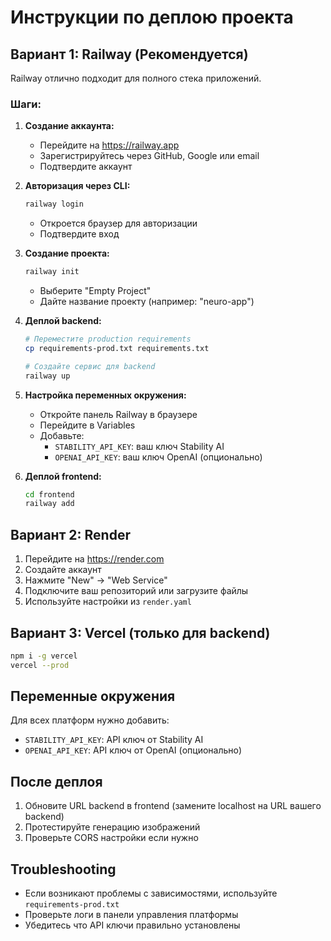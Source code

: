 # Инструкции по деплою проекта

## Вариант 1: Railway (Рекомендуется)

Railway отлично подходит для полного стека приложений.

### Шаги:

1. **Создание аккаунта:**
   - Перейдите на https://railway.app
   - Зарегистрируйтесь через GitHub, Google или email
   - Подтвердите аккаунт

2. **Авторизация через CLI:**
   ```bash
   railway login
   ```
   - Откроется браузер для авторизации
   - Подтвердите вход

3. **Создание проекта:**
   ```bash
   railway init
   ```
   - Выберите "Empty Project"
   - Дайте название проекту (например: "neuro-app")

4. **Деплой backend:**
   ```bash
   # Переместите production requirements
   cp requirements-prod.txt requirements.txt
   
   # Создайте сервис для backend
   railway up
   ```

5. **Настройка переменных окружения:**
   - Откройте панель Railway в браузере
   - Перейдите в Variables
   - Добавьте:
     - `STABILITY_API_KEY`: ваш ключ Stability AI
     - `OPENAI_API_KEY`: ваш ключ OpenAI (опционально)

6. **Деплой frontend:**
   ```bash
   cd frontend
   railway add
   ```

## Вариант 2: Render

1. Перейдите на https://render.com
2. Создайте аккаунт
3. Нажмите "New" → "Web Service"
4. Подключите ваш репозиторий или загрузите файлы
5. Используйте настройки из `render.yaml`

## Вариант 3: Vercel (только для backend)

```bash
npm i -g vercel
vercel --prod
```

## Переменные окружения

Для всех платформ нужно добавить:

- `STABILITY_API_KEY`: API ключ от Stability AI
- `OPENAI_API_KEY`: API ключ от OpenAI (опционально)

## После деплоя

1. Обновите URL backend в frontend (замените localhost на URL вашего backend)
2. Протестируйте генерацию изображений
3. Проверьте CORS настройки если нужно

## Troubleshooting

- Если возникают проблемы с зависимостями, используйте `requirements-prod.txt`
- Проверьте логи в панели управления платформы
- Убедитесь что API ключи правильно установлены